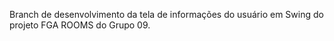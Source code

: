 Branch de desenvolvimento da tela de informações do usuário em Swing do projeto FGA ROOMS do Grupo 09.
